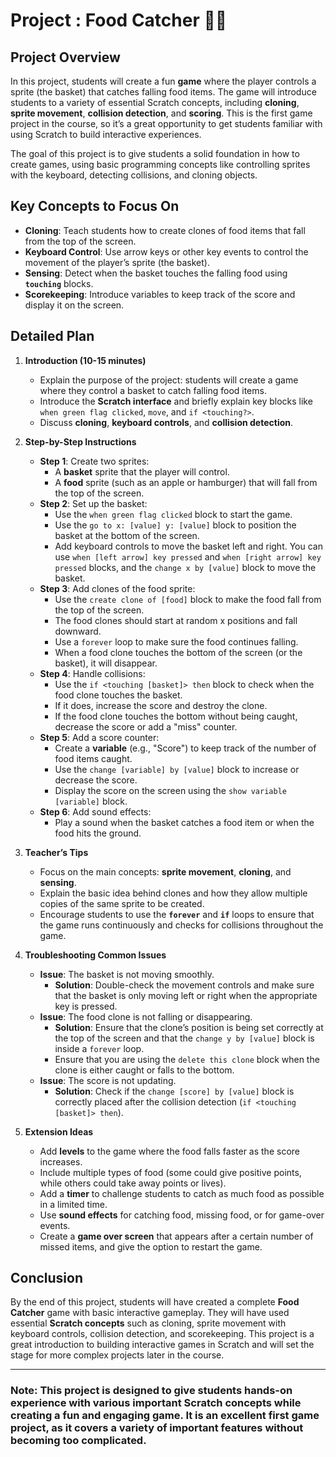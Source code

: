 # Project : Food Catcher 🍎🍔

## Project Overview

In this project, students will create a fun **game** where the player controls a sprite (the basket) that catches falling food items. The game will introduce students to a variety of essential Scratch concepts, including **cloning**, **sprite movement**, **collision detection**, and **scoring**. This is the first game project in the course, so it’s a great opportunity to get students familiar with using Scratch to build interactive experiences.

The goal of this project is to give students a solid foundation in how to create games, using basic programming concepts like controlling sprites with the keyboard, detecting collisions, and cloning objects.

## Key Concepts to Focus On

- **Cloning**: Teach students how to create clones of food items that fall from the top of the screen.
- **Keyboard Control**: Use arrow keys or other key events to control the movement of the player’s sprite (the basket).
- **Sensing**: Detect when the basket touches the falling food using **`touching`** blocks.
- **Scorekeeping**: Introduce variables to keep track of the score and display it on the screen.

## Detailed Plan

1. **Introduction (10-15 minutes)**
   - Explain the purpose of the project: students will create a game where they control a basket to catch falling food items.
   - Introduce the **Scratch interface** and briefly explain key blocks like `when green flag clicked`, `move`, and `if <touching?>`.
   - Discuss **cloning**, **keyboard controls**, and **collision detection**.

2. **Step-by-Step Instructions**
   - **Step 1**: Create two sprites:
     - A **basket** sprite that the player will control.
     - A **food** sprite (such as an apple or hamburger) that will fall from the top of the screen.
   - **Step 2**: Set up the basket:
     - Use the `when green flag clicked` block to start the game.
     - Use the `go to x: [value] y: [value]` block to position the basket at the bottom of the screen.
     - Add keyboard controls to move the basket left and right. You can use `when [left arrow] key pressed` and `when [right arrow] key pressed` blocks, and the `change x by [value]` block to move the basket.
   - **Step 3**: Add clones of the food sprite:
     - Use the `create clone of [food]` block to make the food fall from the top of the screen.
     - The food clones should start at random x positions and fall downward.
     - Use a `forever` loop to make sure the food continues falling.
     - When a food clone touches the bottom of the screen (or the basket), it will disappear.
   - **Step 4**: Handle collisions:
     - Use the `if <touching [basket]> then` block to check when the food clone touches the basket.
     - If it does, increase the score and destroy the clone.
     - If the food clone touches the bottom without being caught, decrease the score or add a "miss" counter.
   - **Step 5**: Add a score counter:
     - Create a **variable** (e.g., "Score") to keep track of the number of food items caught.
     - Use the `change [variable] by [value]` block to increase or decrease the score.
     - Display the score on the screen using the `show variable [variable]` block.
   - **Step 6**: Add sound effects:
     - Play a sound when the basket catches a food item or when the food hits the ground.

3. **Teacher’s Tips**
   - Focus on the main concepts: **sprite movement**, **cloning**, and **sensing**.
   - Explain the basic idea behind clones and how they allow multiple copies of the same sprite to be created.
   - Encourage students to use the **`forever`** and **`if`** loops to ensure that the game runs continuously and checks for collisions throughout the game.

4. **Troubleshooting Common Issues**
   - **Issue**: The basket is not moving smoothly.
     - **Solution**: Double-check the movement controls and make sure that the basket is only moving left or right when the appropriate key is pressed.
   - **Issue**: The food clone is not falling or disappearing.
     - **Solution**: Ensure that the clone’s position is being set correctly at the top of the screen and that the `change y by [value]` block is inside a `forever` loop.
     - Ensure that you are using the `delete this clone` block when the clone is either caught or falls to the bottom.
   - **Issue**: The score is not updating.
     - **Solution**: Check if the `change [score] by [value]` block is correctly placed after the collision detection (`if <touching [basket]> then`).

5. **Extension Ideas**
   - Add **levels** to the game where the food falls faster as the score increases.
   - Include multiple types of food (some could give positive points, while others could take away points or lives).
   - Add a **timer** to challenge students to catch as much food as possible in a limited time.
   - Use **sound effects** for catching food, missing food, or for game-over events.
   - Create a **game over screen** that appears after a certain number of missed items, and give the option to restart the game.

## Conclusion

By the end of this project, students will have created a complete **Food Catcher** game with basic interactive gameplay. They will have used essential **Scratch concepts** such as cloning, sprite movement with keyboard controls, collision detection, and scorekeeping. This project is a great introduction to building interactive games in Scratch and will set the stage for more complex projects later in the course.

---

### **Note**: This project is designed to give students hands-on experience with various important Scratch concepts while creating a fun and engaging game. It is an excellent first game project, as it covers a variety of important features without becoming too complicated.
